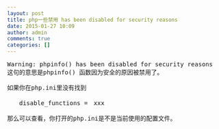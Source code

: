 ```yaml
---
layout: post
title: php一些禁用 has been disabled for security reasons
date: 2015-01-27 10:09
author: admin
comments: true
categories: []
---
```

<pre id="best-content-1021037124" class="best-text mb-10">Warning: phpinfo() has been disabled for security reasons
这句的意思是phpinfo() 函数因为安全的原因被禁用了。

如果你在php.ini里没有找到

　　disable_functions =　xxx

那么可以查看，你打开的php.ini是不是当前使用的配置文件。</pre>
